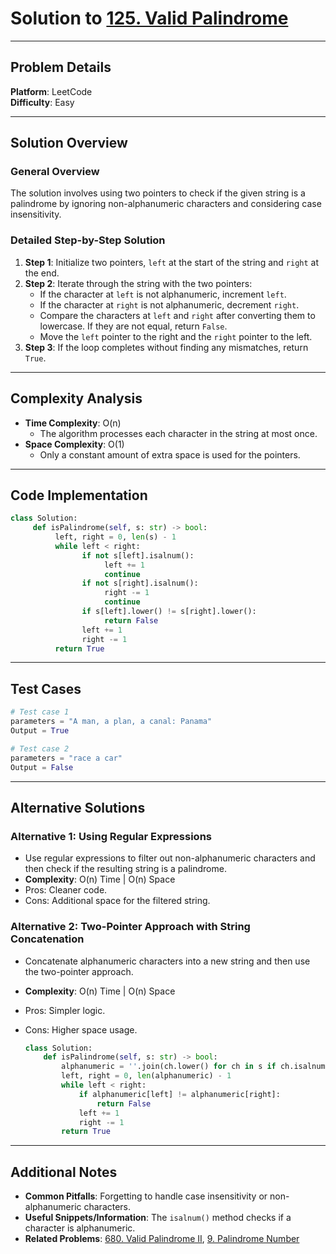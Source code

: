 # Solution to [125. Valid Palindrome](https://leetcode.com/problems/valid-palindrome/)

---

## Problem Details

**Platform**: LeetCode  
**Difficulty**: Easy

---

## Solution Overview

### General Overview

The solution involves using two pointers to check if the given string is a palindrome by ignoring non-alphanumeric characters and considering case insensitivity.

### Detailed Step-by-Step Solution

1. **Step 1**: Initialize two pointers, `left` at the start of the string and `right` at the end.
2. **Step 2**: Iterate through the string with the two pointers:
   - If the character at `left` is not alphanumeric, increment `left`.
   - If the character at `right` is not alphanumeric, decrement `right`.
   - Compare the characters at `left` and `right` after converting them to lowercase. If they are not equal, return `False`.
   - Move the `left` pointer to the right and the `right` pointer to the left.
3. **Step 3**: If the loop completes without finding any mismatches, return `True`.

---

## Complexity Analysis

- **Time Complexity**: O(n)
  - The algorithm processes each character in the string at most once.
- **Space Complexity**: O(1)
  - Only a constant amount of extra space is used for the pointers.

---

## Code Implementation

```python
class Solution:
     def isPalindrome(self, s: str) -> bool:
          left, right = 0, len(s) - 1
          while left < right:
                if not s[left].isalnum():
                     left += 1
                     continue
                if not s[right].isalnum():
                     right -= 1
                     continue
                if s[left].lower() != s[right].lower():
                     return False
                left += 1
                right -= 1
          return True
```

---

## Test Cases

```python
# Test case 1
parameters = "A man, a plan, a canal: Panama"
Output = True

# Test case 2
parameters = "race a car"
Output = False
```

---

## Alternative Solutions

### Alternative 1: Using Regular Expressions

- Use regular expressions to filter out non-alphanumeric characters and then check if the resulting string is a palindrome.
- **Complexity**: O(n) Time | O(n) Space
- Pros: Cleaner code.
- Cons: Additional space for the filtered string.

### Alternative 2: Two-Pointer Approach with String Concatenation

- Concatenate alphanumeric characters into a new string and then use the two-pointer approach.
- **Complexity**: O(n) Time | O(n) Space
- Pros: Simpler logic.
- Cons: Higher space usage.

  ```python
  class Solution:
      def isPalindrome(self, s: str) -> bool:
          alphanumeric = ''.join(ch.lower() for ch in s if ch.isalnum())
          left, right = 0, len(alphanumeric) - 1
          while left < right:
              if alphanumeric[left] != alphanumeric[right]:
                  return False
              left += 1
              right -= 1
          return True
  ```

---

## Additional Notes

- **Common Pitfalls**: Forgetting to handle case insensitivity or non-alphanumeric characters.
- **Useful Snippets/Information**: The `isalnum()` method checks if a character is alphanumeric.
- **Related Problems**: [680. Valid Palindrome II](https://leetcode.com/problems/valid-palindrome-ii/), [9. Palindrome Number](https://leetcode.com/problems/palindrome-number/)

